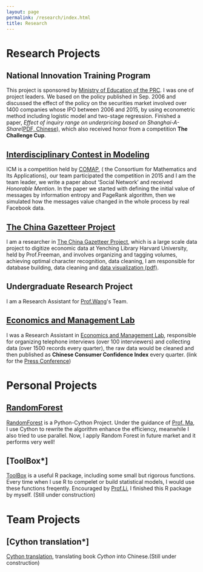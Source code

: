 ```yaml
---
layout: page
permalink: /research/index.html
title: Research
---
```

# Research Projects

## National Innovation Training Program
This project is sponsored by [Ministry of Education of the PRC]. I was one  of project leaders. We based on the policy published in Sep. 2006 and discussed the effect of the policy on the securities market involved over 1400 companies whose IPO between 2006 and 2015, by using econometric method including logistic model and two-stage regression. Finished a paper, *Effect of inquiry range on underpricing based on Shanghai-A-Share*([PDF, Chinese]), which also received honor from a competition **The Challenge Cup**.

## [Interdisciplinary Contest in Modeling]
ICM is a competition held by [COMAP], ( the Consortium for Mathematics and Its Applications), our team participated the competition in 2015 and I am the team leader, we write a paper about ‘Social Network’ and received *Honorable Mention*. In the paper we started with defining the initial value of messages by information entropy and PageRank algorithm, then we simulated how the messages value changed in the whole process by real Facebook data.

## [The China Gazetteer Project]
I am a researcher in [The China Gazetteer Project], which is a large scale data project to digitize economic data at Yenching Library Harvard University, held by Prof.Freeman, and involves organizing and tagging volumes, achieving optimal character recognition, data cleaning, I am responsible for database building, data cleaning and [data visualization (pdf)].

## Undergraduate Research Project
I am a Research Assistant for [Prof.Wang]'s Team.

## [Economics and Management Lab]
I was a Research Assistant in [Economics and Management Lab], responsible for organizing telephone interviews (over 100 interviewers) and collecting data (over 1500 records every quarter), the raw data would be cleaned and then published as **Chinese Consumer Confidence Index** every quarter. (link for the [Press Conference])

# Personal Projects

## [RandomForest]
[RandomForest] is a Python-Cython Project. Under the guidance of [Prof. Ma], I use Cython to rewrite the algorithm enhance the efficiency, meanwhile I also tried to use parallel. Now, I apply Random Forest in future market and it performs very well!


## [ToolBox*]
[ToolBox] is a useful R package, including some small but rigorous functions. Every time when I use R to compelet or build statistical models, I would use these functions freqently. Encouraged by [Prof.Li], I finished this R package by myself. (Still under construction)

# Team Projects

## [Cython translation*]
[Cython translation], translating book *Cython* into Chinese.(Still under construction)




[ToolBox]: https://github.com/JayfongL
[RandomForest]: https://github.com/JayfongL/Cython-Python
[find detail]: http://Jiafengliu.me/reserch/paperRequest.txt
[Cython translation]: https://github.com/JayfongL


[PDF, Chinese]: http://Jiafengliu.me/reserch/paperRequest.txt
[data visualization (pdf)]: http://jiafengliu.me/research/2016-railways.pdf


[Prof. Ma]: http://sam.cufe.edu.cn/english/faculty/majingyi.html
[Prof.Wang]: http://sam.cufe.edu.cn/english/faculty/wanghuijuan.html
[Prof.Li]: https://feng.li


[The China Gazetteer Project]: http://www.chinagazetteer.com
[Ministry of Education of the PRC]: http://www.moe.gov.cn/
[Interdisciplinary Contest in Modeling]: http://www.comap.com/
[COMAP]: http://www.comap.com/
[Press Conference]: http://sam.cufe.edu.cn/xyxw/96348.html

[Economics and Management Lab]: http://etsc.cufe.edu.cn/


[Ministry of Education of the PRC]: http://www.moe.gov.cn/
[The China Gazetteer Project]: https://www.chinagazetteer.com
[Interdisciplinary Contest in Modeling]: https://www.comap.com/


